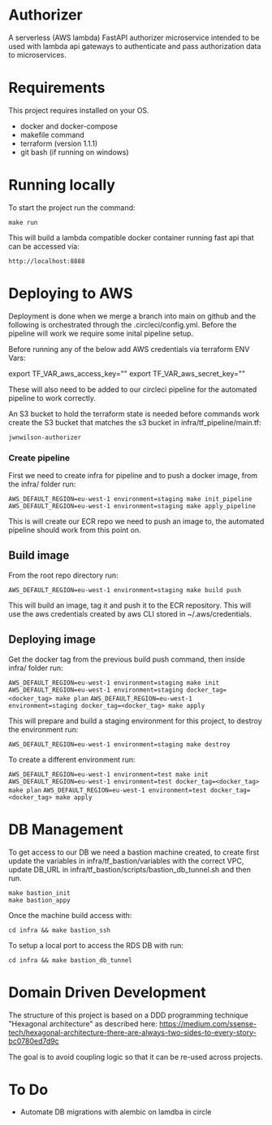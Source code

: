 # Authorizer

A serverless (AWS lambda) FastAPI authorizer microservice intended to be used with lambda api gateways to authenticate and pass authorization data to microservices.

# Requirements

This project requires installed on your OS.

- docker and docker-compose
- makefile command
- terraform (version 1.1.1)
- git bash (if running on windows)

# Running locally

To start the project run the command:

`make run`

This will build a lambda compatible docker container running fast api that can be accessed via:

`http://localhost:8888`


# Deploying to AWS

Deployment is done when we merge a branch into main on github and the following is orchestrated through the .circleci/config.yml. Before the pipeline will work we require some inital pipeline setup.

Before running any of the below add AWS credentials via terraform ENV Vars:

export TF_VAR_aws_access_key=""
export TF_VAR_aws_secret_key=""

These will also need to be added to our circleci pipeline for the automated pipeline to work correctly.

An S3 bucket to hold the terraform state is needed before commands work create the S3 bucket that matches the s3 bucket in infra/tf_pipeline/main.tf:

`jwnwilson-authorizer`

### Create pipeline

First we need to create infra for pipeline and to push a docker image, from the infra/ folder run: 

`AWS_DEFAULT_REGION=eu-west-1 environment=staging make init_pipeline`
`AWS_DEFAULT_REGION=eu-west-1 environment=staging make apply_pipeline`

This is will create our ECR repo we need to push an image to, the automated pipeline should work from this point on.

## Build image

From the root repo directory run:

`AWS_DEFAULT_REGION=eu-west-1 environment=staging make build push`

This will build an image, tag it and push it to the ECR repository. This will use the aws credentials created by aws CLI stored in ~/.aws/credentials. 

## Deploying image

Get the docker tag from the previous build push command, then inside infra/ folder run:

`AWS_DEFAULT_REGION=eu-west-1 environment=staging make init`
`AWS_DEFAULT_REGION=eu-west-1 environment=staging docker_tag=<docker_tag> make plan`
`AWS_DEFAULT_REGION=eu-west-1 environment=staging docker_tag=<docker_tag> make apply`

This will prepare and build a staging environment for this project, to destroy the environment run:

`AWS_DEFAULT_REGION=eu-west-1 environment=staging make destroy`

To create a different environment run:

`AWS_DEFAULT_REGION=eu-west-1 environment=test make init`
`AWS_DEFAULT_REGION=eu-west-1 environment=test docker_tag=<docker_tag> make plan`
`AWS_DEFAULT_REGION=eu-west-1 environment=test docker_tag=<docker_tag> make apply`

# DB Management

To get access to our DB we need a bastion machine created, to create first update the variables in infra/tf_bastion/variables with the correct VPC, update DB_URL in infra/tf_bastion/scripts/bastion_db_tunnel.sh and then run.

```cd infra
make bastion_init
make bastion_appy
```

Once the machine build access with:

`cd infra && make bastion_ssh`

To setup a local port to access the RDS DB with run:

`cd infra && make bastion_db_tunnel` 

# Domain Driven Development

The structure of this project is based on a DDD programming technique "Hexagonal architecture" as described here:
https://medium.com/ssense-tech/hexagonal-architecture-there-are-always-two-sides-to-every-story-bc0780ed7d9c

The goal is to avoid coupling logic so that it can be re-used across projects.

# To Do

- Automate DB migrations with alembic on lamdba in circle